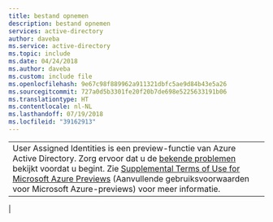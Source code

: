 ```yaml
---
title: bestand opnemen
description: bestand opnemen
services: active-directory
author: daveba
ms.service: active-directory
ms.topic: include
ms.date: 04/24/2018
ms.author: daveba
ms.custom: include file
ms.openlocfilehash: 9e67c98f889962a911321dbfc5ae9d84b43e5a26
ms.sourcegitcommit: 727a0d5b3301fe20f20b7de698e5225633191b06
ms.translationtype: HT
ms.contentlocale: nl-NL
ms.lasthandoff: 07/19/2018
ms.locfileid: "39162913"
---
```

|  |
|--|
|User Assigned Identities is een preview-functie van Azure Active Directory. Zorg ervoor dat u de [bekende problemen](~/articles/active-directory/managed-service-identity/known-issues.md) bekijkt voordat u begint. Zie [Supplemental Terms of Use for Microsoft Azure Previews](https://azure.microsoft.com/support/legal/preview-supplemental-terms/) (Aanvullende gebruiksvoorwaarden voor Microsoft Azure-previews) voor meer informatie.|
|



